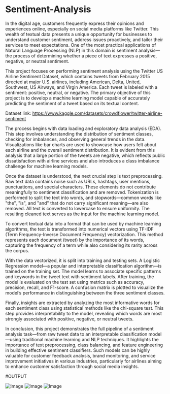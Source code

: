 # Sentiment-Analysis

In the digital age, customers frequently express their opinions and experiences online, especially on social media platforms like Twitter. This wealth of textual data presents a unique opportunity for businesses to understand customer sentiment, address issues proactively, and tailor their services to meet expectations. One of the most practical applications of Natural Language Processing (NLP) in this domain is sentiment analysis—the process of determining whether a piece of text expresses a positive, negative, or neutral sentiment.

This project focuses on performing sentiment analysis using the Twitter US Airline Sentiment Dataset, which contains tweets from February 2015 directed at major U.S. airlines, including American, Delta, United, Southwest, US Airways, and Virgin America. Each tweet is labeled with a sentiment: positive, neutral, or negative. The primary objective of this project is to develop a machine learning model capable of accurately predicting the sentiment of a tweet based on its textual content.

Dataset link: https://www.kaggle.com/datasets/crowdflower/twitter-airline-sentiment

The process begins with data loading and exploratory data analysis (EDA). This step involves understanding the distribution of sentiment classes, checking for imbalances, and observing general trends in the data. Visualizations like bar charts are used to showcase how users felt about each airline and the overall sentiment distribution. It is evident from this analysis that a large portion of the tweets are negative, which reflects public dissatisfaction with airline services and also introduces a class imbalance challenge for machine learning models.

Once the dataset is understood, the next crucial step is text preprocessing. Raw text data contains noise such as URLs, hashtags, user mentions, punctuations, and special characters. These elements do not contribute meaningfully to sentiment classification and are removed. Tokenization is performed to split the text into words, and stopwords—common words like "the", "is", and "and" that do not carry significant meaning—are also removed. All text is converted to lowercase to ensure uniformity. The resulting cleaned text serves as the input for the machine learning model.

To convert textual data into a format that can be used by machine learning algorithms, the text is transformed into numerical vectors using TF-IDF (Term Frequency-Inverse Document Frequency) vectorization. This method represents each document (tweet) by the importance of its words, capturing the frequency of a term while also considering its rarity across the corpus.

With the data vectorized, it is split into training and testing sets. A Logistic Regression model—a popular and interpretable classification algorithm—is trained on the training set. The model learns to associate specific patterns and keywords in the tweet text with sentiment labels. After training, the model is evaluated on the test set using metrics such as accuracy, precision, recall, and F1-score. A confusion matrix is plotted to visualize the model’s performance in distinguishing between the three sentiment classes.

Finally, insights are extracted by analyzing the most informative words for each sentiment class using statistical methods like the chi-square test. This step provides interpretability to the model, revealing which words are most strongly associated with positive, negative, or neutral tweets.

In conclusion, this project demonstrates the full pipeline of a sentiment analysis task—from raw tweet data to an interpretable classification model—using traditional machine learning and NLP techniques. It highlights the importance of text preprocessing, class balancing, and feature engineering in building effective sentiment classifiers. Such models can be highly valuable for customer feedback analysis, brand monitoring, and service improvement initiatives in various industries, particularly for airlines aiming to enhance customer satisfaction through social media insights.

#OUTPUT

![Image](https://github.com/user-attachments/assets/05ebd28a-bba2-4287-b301-964db5152ab6)
![Image](https://github.com/user-attachments/assets/9cebc166-f75e-436f-b2e8-06f68caa601c)
![Image](https://github.com/user-attachments/assets/25d38698-e6cc-49a3-8f71-966e87eecfb6)
